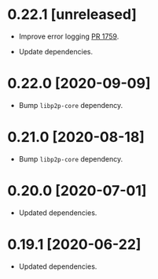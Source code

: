 # 0.22.1 [unreleased]

- Improve error logging
  [PR 1759](https://github.com/libp2p/rust-libp2p/pull/1759).

- Update dependencies.

# 0.22.0 [2020-09-09]

- Bump `libp2p-core` dependency.

# 0.21.0 [2020-08-18]

- Bump `libp2p-core` dependency.

# 0.20.0 [2020-07-01]

- Updated dependencies.

# 0.19.1 [2020-06-22]

- Updated dependencies.
